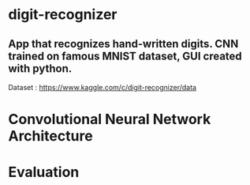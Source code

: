 # digit-recognizer

## App that recognizes hand-written digits. CNN trained on famous MNIST dataset, GUI created with python.

Dataset : https://www.kaggle.com/c/digit-recognizer/data

# Convolutional Neural Network Architecture



# Evaluation 

